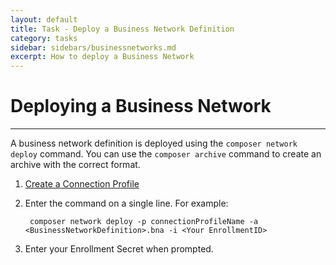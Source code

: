 ```yaml
---
layout: default
title: Task - Deploy a Business Network Definition
category: tasks
sidebar: sidebars/businessnetworks.md
excerpt: How to deploy a Business Network
---
```


# Deploying a Business Network

---

A business network definition is deployed using the `composer network deploy` command. You can use the `composer archive` command to create an archive with the correct format.

1. [Create a Connection Profile](../reference/connectionprofile.html)

2. Enter the command on a single line. For example:

        composer network deploy -p connectionProfileName -a <BusinessNetworkDefinition>.bna -i <Your EnrollmentID>

3. Enter your Enrollment Secret when prompted.